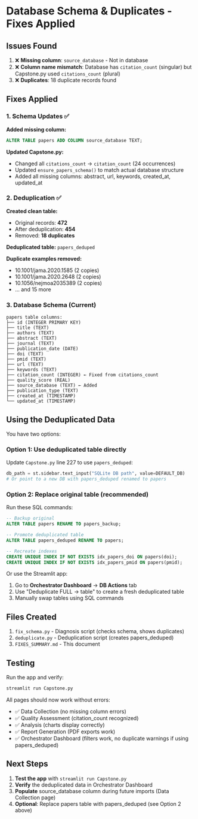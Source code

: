 # Database Schema & Duplicates - Fixes Applied

## Issues Found

1. ❌ **Missing column**: `source_database` - Not in database
2. ❌ **Column name mismatch**: Database has `citation_count` (singular) but Capstone.py used `citations_count` (plural)
3. ❌ **Duplicates**: 18 duplicate records found

## Fixes Applied

### 1. Schema Updates ✅

**Added missing column:**
```sql
ALTER TABLE papers ADD COLUMN source_database TEXT;
```

**Updated Capstone.py:**
- Changed all `citations_count` → `citation_count` (24 occurrences)
- Updated `ensure_papers_schema()` to match actual database structure
- Added all missing columns: abstract, url, keywords, created_at, updated_at

### 2. Deduplication ✅

**Created clean table:**
- Original records: **472**
- After deduplication: **454**
- Removed: **18 duplicates**

**Deduplicated table:** `papers_deduped`

**Duplicate examples removed:**
- 10.1001/jama.2020.1585 (2 copies)
- 10.1001/jama.2020.2648 (2 copies)
- 10.1056/nejmoa2035389 (2 copies)
- ... and 15 more

### 3. Database Schema (Current)

```
papers table columns:
├── id (INTEGER PRIMARY KEY)
├── title (TEXT)
├── authors (TEXT)
├── abstract (TEXT)
├── journal (TEXT)
├── publication_date (DATE)
├── doi (TEXT)
├── pmid (TEXT)
├── url (TEXT)
├── keywords (TEXT)
├── citation_count (INTEGER) ← Fixed from citations_count
├── quality_score (REAL)
├── source_database (TEXT) ← Added
├── publication_type (TEXT)
├── created_at (TIMESTAMP)
└── updated_at (TIMESTAMP)
```

## Using the Deduplicated Data

You have two options:

### Option 1: Use deduplicated table directly
Update `Capstone.py` line 227 to use `papers_deduped`:
```python
db_path = st.sidebar.text_input("SQLite DB path", value=DEFAULT_DB)
# Or point to a new DB with papers_deduped renamed to papers
```

### Option 2: Replace original table (recommended)

Run these SQL commands:
```sql
-- Backup original
ALTER TABLE papers RENAME TO papers_backup;

-- Promote deduplicated table
ALTER TABLE papers_deduped RENAME TO papers;

-- Recreate indexes
CREATE UNIQUE INDEX IF NOT EXISTS idx_papers_doi ON papers(doi);
CREATE UNIQUE INDEX IF NOT EXISTS idx_papers_pmid ON papers(pmid);
```

Or use the Streamlit app:
1. Go to **Orchestrator Dashboard** → **DB Actions** tab
2. Use "Deduplicate FULL → table" to create a fresh deduplicated table
3. Manually swap tables using SQL commands

## Files Created

1. `fix_schema.py` - Diagnosis script (checks schema, shows duplicates)
2. `deduplicate.py` - Deduplication script (creates papers_deduped)
3. `FIXES_SUMMARY.md` - This document

## Testing

Run the app and verify:
```bash
streamlit run Capstone.py
```

All pages should now work without errors:
- ✅ Data Collection (no missing column errors)
- ✅ Quality Assessment (citation_count recognized)
- ✅ Analysis (charts display correctly)
- ✅ Report Generation (PDF exports work)
- ✅ Orchestrator Dashboard (filters work, no duplicate warnings if using papers_deduped)

## Next Steps

1. **Test the app** with `streamlit run Capstone.py`
2. **Verify** the deduplicated data in Orchestrator Dashboard
3. **Populate** source_database column during future imports (Data Collection page)
4. **Optional**: Replace papers table with papers_deduped (see Option 2 above)
